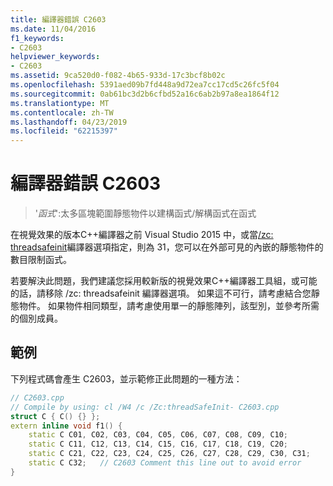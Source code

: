 ```yaml
---
title: 編譯器錯誤 C2603
ms.date: 11/04/2016
f1_keywords:
- C2603
helpviewer_keywords:
- C2603
ms.assetid: 9ca520d0-f082-4b65-933d-17c3bcf8b02c
ms.openlocfilehash: 5391aed09b7fd448a9d72ea7cc17cd5c26fc5f04
ms.sourcegitcommit: 0ab61bc3d2b6cfbd52a16c6ab2b97a8ea1864f12
ms.translationtype: MT
ms.contentlocale: zh-TW
ms.lasthandoff: 04/23/2019
ms.locfileid: "62215397"
---
```

# <a name="compiler-error-c2603"></a>編譯器錯誤 C2603

> '*函式*':太多區塊範圍靜態物件以建構函式/解構函式在函式

在視覺效果的版本C++編譯器之前 Visual Studio 2015 中，或當[/zc: threadsafeinit](../../build/reference/zc-threadsafeinit-thread-safe-local-static-initialization.md)編譯器選項指定，則為 31，您可以在外部可見的內嵌的靜態物件的數目限制函式。

若要解決此問題，我們建議您採用較新版的視覺效果C++編譯器工具組，或可能的話，請移除 /zc: threadsafeinit 編譯器選項。 如果這不可行，請考慮結合您靜態物件。 如果物件相同類型，請考慮使用單一的靜態陣列，該型別，並參考所需的個別成員。

## <a name="example"></a>範例

下列程式碼會產生 C2603，並示範修正此問題的一種方法：

```cpp
// C2603.cpp
// Compile by using: cl /W4 /c /Zc:threadSafeInit- C2603.cpp
struct C { C() {} };
extern inline void f1() {
    static C C01, C02, C03, C04, C05, C06, C07, C08, C09, C10;
    static C C11, C12, C13, C14, C15, C16, C17, C18, C19, C20;
    static C C21, C22, C23, C24, C25, C26, C27, C28, C29, C30, C31;
    static C C32;   // C2603 Comment this line out to avoid error
}
```
